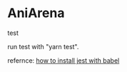 # AniArena
test

run test with "yarn test".

refernce: [how to install jest with babel](https://titangene.github.io/article/jest-build-test-env.html)

